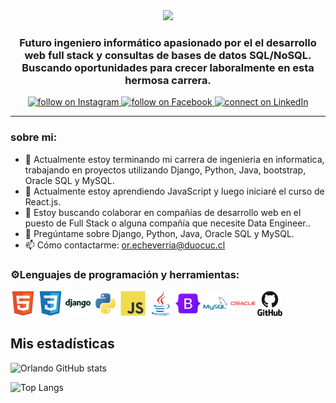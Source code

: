 <div id="header" align="center">
  <img src="https://media.giphy.com/media/bGgsc5mWoryfgKBx1u/giphy.gif" width="200">
  <h3 align="center">Futuro ingeniero informático apasionado por el el desarrollo web full stack y consultas de bases de datos SQL/NoSQL.
Buscando oportunidades para crecer laboralmente en esta hermosa carrera.</h3>
</div>
<div id="badges" align="center">
  <div align="center">
    <a href="https://www.instagram.com/ing_informatico_2025/">
      <img src="https://img.shields.io/badge/Sigueme-%40ing_informatico_2025-%23E4405F.svg?style=social&logo=instagram"
        alt="follow on Instagram">
    </a>
    <a href="https://www.facebook.com/profile.php?id=100005248157303">
      <img
        src="https://img.shields.io/badge/Sigueme-%40Orlando Echeverria Hernandez-%231877F2.svg?style=social&logo=facebook"
        alt="follow on Facebook">
    </a>
    <a href="https://www.linkedin.com/in/orlando-andres-echeverría-hernández-670613274/">
      <img
        src="https://img.shields.io/badge/En linea-%40Orlando Echeverria Hernandez-%230077B5.svg?style=social&logo=linkedin"
        alt="connect on LinkedIn">
    </a>
  </div>
</div>

---
### sobre mi:

- 🥇 Actualmente estoy terminando mi carrera de ingenieria en informatica, trabajando en proyectos utilizando Django, Python, Java, bootstrap, Oracle SQL y MySQL.
- 📅 Actualmente estoy aprendiendo JavaScript y luego iniciaré el curso de React.js.
- 👯 Estoy buscando colaborar en compañías de desarrollo web en el puesto de Full Stack o alguna compañía que necesite Data Engineer..
- 💬 Pregúntame sobre Django, Python, Java, Oracle SQL y MySQL.
- 📫 Cómo contactarme: or.echeverria@duocuc.cl

  
<div align="left">
  <h3>⚙Lenguajes de programación y herramientas:</h3>
  <img src="https://raw.githubusercontent.com/devicons/devicon/1119b9f84c0290e0f0b38982099a2bd027a48bf1/icons/html5/html5-original.svg" title="HTML5" alt="HTML" width="40" height="40" style="display:inline-block" />

  <img src="https://raw.githubusercontent.com/devicons/devicon/1119b9f84c0290e0f0b38982099a2bd027a48bf1/icons/css3/css3-original.svg" title="CSS3" alt="CSS" width="40" height="40" style="display:inline-block" />

  <img src="https://raw.githubusercontent.com/devicons/devicon/1119b9f84c0290e0f0b38982099a2bd027a48bf1/icons/django/django-plain-wordmark.svg" title="Django" alt="Django" width="40" height="40" style="display:inline-block" />

  <img src="https://raw.githubusercontent.com/devicons/devicon/1119b9f84c0290e0f0b38982099a2bd027a48bf1/icons/python/python-original.svg" title="GitHub" alt="GitHub" width="40" height="40" style="display:inline-block" />

  <img src="https://raw.githubusercontent.com/devicons/devicon/1119b9f84c0290e0f0b38982099a2bd027a48bf1/icons/javascript/javascript-original.svg" title="GitHub" alt="GitHub" width="40" height="40" style="display:inline-block" />
    
  <img src="https://raw.githubusercontent.com/devicons/devicon/1119b9f84c0290e0f0b38982099a2bd027a48bf1/icons/java/java-original.svg" title="GitHub" alt="GitHub" width="40" height="40" style="display:inline-block" />
  
  
  <img src="https://raw.githubusercontent.com/devicons/devicon/1119b9f84c0290e0f0b38982099a2bd027a48bf1/icons/bootstrap/bootstrap-original.svg" title="GitHub" alt="GitHub" width="40" height="40" style="display:inline-block" />
  
  <img src="https://raw.githubusercontent.com/devicons/devicon/1119b9f84c0290e0f0b38982099a2bd027a48bf1/icons/mysql/mysql-plain-wordmark.svg" title="GitHub" alt="GitHub" width="40" height="40" style="display:inline-block" />
  
  <img src="https://raw.githubusercontent.com/devicons/devicon/1119b9f84c0290e0f0b38982099a2bd027a48bf1/icons/oracle/oracle-original.svg" title="GitHub" alt="GitHub" width="40" height="40" style="display:inline-block" />
  
  <img src="https://raw.githubusercontent.com/devicons/devicon/1119b9f84c0290e0f0b38982099a2bd027a48bf1/icons/github/github-original-wordmark.svg" title="GitHub" alt="GitHub" width="40" height="40" style="display:inline-block" />
</div>

## Mis estadísticas
![Orlando GitHub stats](https://github-readme-stats.vercel.app/api?username=Echeverria29&show_icons=true&theme=radical)

![Top Langs](https://github-readme-stats.vercel.app/api/top-langs/?username=Echeverria29&size_weight=0.5&count_weight=0.5)

